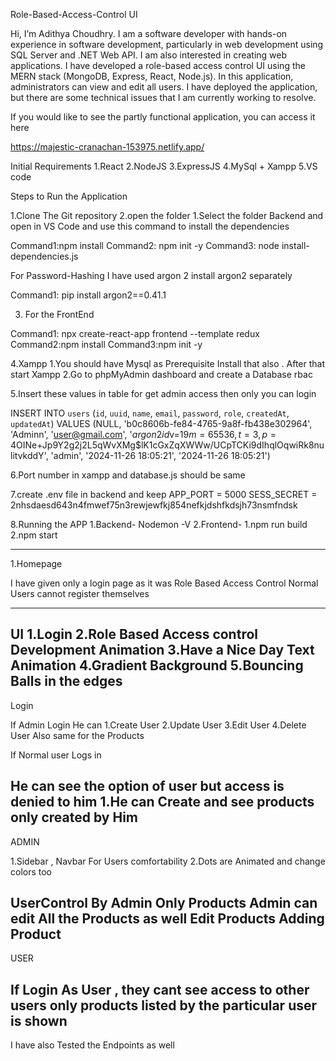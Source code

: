 Role-Based-Access-Control UI

Hi, I’m Adithya Choudhry. I am a software developer with hands-on experience in software development, particularly in web development using SQL Server and .NET Web API. I am also interested in creating web applications.
I have developed a role-based access control UI using the MERN stack (MongoDB, Express, React, Node.js). In this application, administrators can view and edit all users.
I have deployed the application, but there are some technical issues that I am currently working to resolve. 

If you would like to see the partly functional application, you can access it here

https://majestic-cranachan-153975.netlify.app/

Initial Requirements
1.React
2.NodeJS
3.ExpressJS
4.MySql + Xampp
5.VS code

Steps to Run the Application

1.Clone The Git repository
2.open the folder
       1.Select the folder Backend and open in VS Code and use this command to install the dependencies 

Command1:npm install
Command2: npm init -y
Command3: node install-dependencies.js

For Password-Hashing I have used argon 2 
install argon2 separately

Command1: pip install argon2==0.41.1

3. For the FrontEnd 

Command1: npx create-react-app frontend --template redux
Command2:npm install
Command3:npm init -y


4.Xampp
    1.You should have Mysql as Prerequisite Install that also . After that start Xampp
    2.Go to phpMyAdmin dashboard and create a Database rbac

5.Insert these values in table for get admin access then only you can login

INSERT INTO `users` (`id`, `uuid`, `name`, `email`, `password`, `role`, `createdAt`, `updatedAt`) VALUES (NULL, 'b0c8606b-fe84-4765-9a8f-fb438e302964', 'Adminn', 'user@gmail.com', '$argon2id$v=19$m=65536,t=3,p=4$OINe+Jp9Y2g2j2L5qWvXMg$lK1cGxZqXWWw/UCpTCKi9dIhqlOqwiRk8nulitvkddY', 'admin', '2024-11-26 18:05:21', '2024-11-26 18:05:21')

6.Port number in xampp and database.js should be same

7.create .env file in backend and keep 
APP_PORT = 5000
SESS_SECRET = 2nhsdaesd643n4fmwef75n3rewjewfkj854nefkjdshfkdsjh73nsmfndsk


8.Running the APP
    1.Backend- Nodemon -V
    2.Frontend-  1.npm run build  2.npm start

---------------------------------------------------------------------------------

1.Homepage

I have given only a login page as it was Role Based Access Control Normal Users cannot register themselves
              
--------------------------------------------------------------------------------- 

UI
1.Login
2.Role Based Access control Development Animation
3.Have a Nice Day Text Animation
4.Gradient Background
5.Bouncing Balls in the edges
-----------------------------------------------------------------------------------
Login

If Admin Login He can 
1.Create User
2.Update User
3.Edit User
4.Delete User Also same for the Products  

If Normal user Logs in 

He can see the option of user but access is denied to him
1.He can Create and see products only created by Him
-------------------------------------------------------------------------------------
ADMIN
 
1.Sidebar , Navbar For Users comfortability
2.Dots are Animated and change colors too

UserControl By Admin Only
Products Admin can edit All the Products as well
Edit Products
Adding Product
--------------------------------------------------------------------------------------

USER


If Login As User , they cant see access to other users
only products listed by the particular user is shown 
--------------------------------------------------------------------------------------

I have also Tested the Endpoints as well

 






